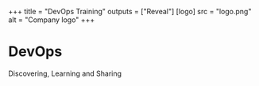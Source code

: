 +++
title = "DevOps Training"
outputs = ["Reveal"]
[logo]
src = "logo.png"
alt = "Company logo"
+++

# DevOps

Discovering, Learning and Sharing
